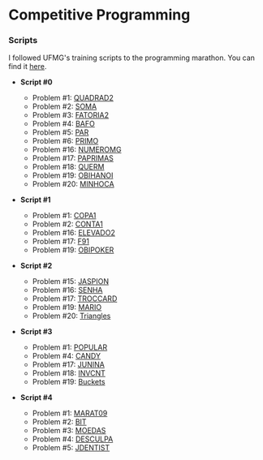 Competitive Programming
==============

### Scripts

I followed UFMG's training scripts to the programming marathon. You can find it [here](http://wiki.maratona.dcc.ufmg.br/index.php/Roteiros).

* __Script #0__
  * Problem #1: [QUADRAD2](https://github.com/thiagomartinsbh/competitive/tree/master/SPOJ-BR/QUADRAD2)
  * Problem #2: [SOMA](https://github.com/thiagomartinsbh/competitive/tree/master/SPOJ-BR/SOMA)
  * Problem #3: [FATORIA2](https://github.com/thiagomartinsbh/competitive/tree/master/SPOJ-BR/FATORIA2)
  * Problem #4: [BAFO](https://github.com/thiagomartinsbh/competitive/tree/master/SPOJ-BR/BAFO)
  * Problem #5: [PAR](https://github.com/thiagomartinsbh/competitive/tree/master/SPOJ-BR/PAR)
  * Problem #6: [PRIMO](https://github.com/thiagomartinsbh/competitive/tree/master/SPOJ-BR/PRIMO)
  * Problem #16: [NUMEROMG](https://github.com/thiagomartinsbh/competitive/tree/master/SPOJ-BR/NUMEROMG)
  * Problem #17: [PAPRIMAS](https://github.com/thiagomartinsbh/competitive/tree/master/SPOJ-BR/PAPRIMAS)
  * Problem #18: [QUERM](https://github.com/thiagomartinsbh/competitive/tree/master/SPOJ-BR/QUERM)
  * Problem #19: [OBIHANOI](https://github.com/thiagomartinsbh/competitive/tree/master/SPOJ-BR/OBIHANOI)
  * Problem #20: [MINHOCA](https://github.com/thiagomartinsbh/competitive/tree/master/SPOJ-BR/MINHOCA)

* __Script #1__
  * Problem #1: [COPA1](https://github.com/thiagomartinsbh/competitive/tree/master/SPOJ-BR/COPA1)
  * Problem #2: [CONTA1](https://github.com/thiagomartinsbh/competitive/tree/master/SPOJ-BR/CONTA1)
  * Problem #16: [ELEVADO2](https://github.com/thiagomartinsbh/competitive/tree/master/SPOJ-BR/ELEVADO2)
  * Problem #17: [F91](https://github.com/thiagomartinsbh/competitive/tree/master/SPOJ-BR/F91)
  * Problem #19: [OBIPOKER](https://github.com/thiagomartinsbh/competitive/tree/master/SPOJ-BR/OBIPOKER)

* __Script #2__
  * Problem #15: [JASPION](https://github.com/thiagomartinsbh/competitive/tree/master/SPOJ-BR/JASPION)
  * Problem #16: [SENHA](https://github.com/thiagomartinsbh/competitive/tree/master/SPOJ-BR/SENHA)
  * Problem #17: [TROCCARD](https://github.com/thiagomartinsbh/competitive/tree/master/SPOJ-BR/TROCCARD)
  * Problem #19: [MARIO](https://github.com/thiagomartinsbh/competitive/tree/master/SPOJ-BR/MARIO)
  * Problem #20: [Triangles](https://github.com/thiagomartinsbh/competitive/tree/master/URI/triangles)

* __Script #3__
  * Problem #1: [POPULAR](https://github.com/thiagomartinsbh/competitive/tree/master/SPOJ-BR/POPULAR)
  * Problem #4: [CANDY](https://github.com/thiagomartinsbh/competitive/tree/master/SPOJ/CANDY)
  * Problem #17: [JUNINA](https://github.com/thiagomartinsbh/competitive/tree/master/SPOJ-BR/JUNINA)
  * Problem #18: [INVCNT](https://github.com/thiagomartinsbh/competitive/tree/master/SPOJ/INVCNT)
  * Problem #19: [Buckets](https://github.com/thiagomartinsbh/competitive/tree/master/URI/buckets)

* __Script #4__
  * Problem #1: [MARAT09](https://github.com/thiagomartinsbh/competitive/tree/master/SPOJ-BR/MARAT09)
  * Problem #2: [BIT](https://github.com/thiagomartinsbh/competitive/tree/master/SPOJ-BR/BIT)
  * Problem #3: [MOEDAS](https://github.com/thiagomartinsbh/competitive/tree/master/SPOJ-BR/MOEDAS)
  * Problem #4: [DESCULPA](https://github.com/thiagomartinsbh/competitive/tree/master/SPOJ-BR/DESCULPA)
  * Problem #5: [JDENTIST](https://github.com/thiagomartinsbh/competitive/tree/master/SPOJ-BR/JDENTIST)

  